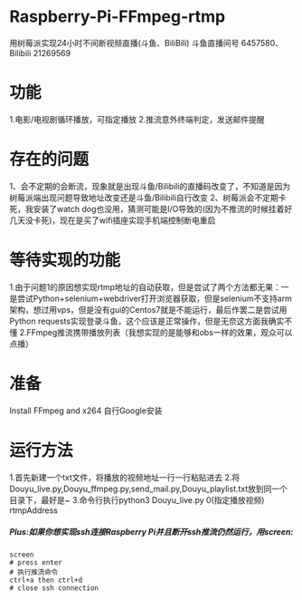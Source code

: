 # Raspberry-Pi-FFmpeg-rtmp
用树莓派实现24小时不间断视频直播(斗鱼、BiliBili)
斗鱼直播间号 6457580、Bilibili 21269569

# 功能
1.电影/电视剧循环播放，可指定播放
2.推流意外终端判定，发送邮件提醒

# 存在的问题
1、会不定期的会断流，现象就是出现斗鱼/Bilibili的直播码改变了，不知道是因为树莓派端出现问题导致地址改变还是斗鱼/Bilibili自行改变
2、树莓派会不定期卡死，我安装了watch dog也没用，猜测可能是I/O导致的(因为不推流的时候挂着好几天没卡死)，现在是买了wifi插座实现手机端控制断电重启

# 等待实现的功能
1.由于问题1的原因想实现rtmp地址的自动获取，但是尝试了两个方法都无果：一是尝试Python+selenium+webdriver打开浏览器获取，但是selenium不支持arm架构，想过用vps，但是没有gui的Centos7就是不能运行，最后作罢二是尝试用Python requests实现登录斗鱼，这个应该是正常操作，但是无奈这方面我确实不懂
2.FFmpeg推流携带播放列表（我想实现的是能够和obs一样的效果，观众可以点播）

# 准备
Install FFmpeg and x264 自行Google安装


# 运行方法
1.首先新建一个txt文件，将播放的视频地址一行一行粘贴进去
2.将Douyu_live.py,Douyu_ffmpeg.py,send_mail.py,Douyu_playlist.txt放到同一个目录下，最好是~
3.命令行执行python3 Douyu_live.py 0(指定播放视频) rtmpAddress
##### Plus:如果你想实现ssh连接Raspberry Pi并且断开ssh推流仍然运行，用screen:  
```
screen
# press enter
# 执行推流命令
ctrl+a then ctrl+d
# close ssh connection
```
